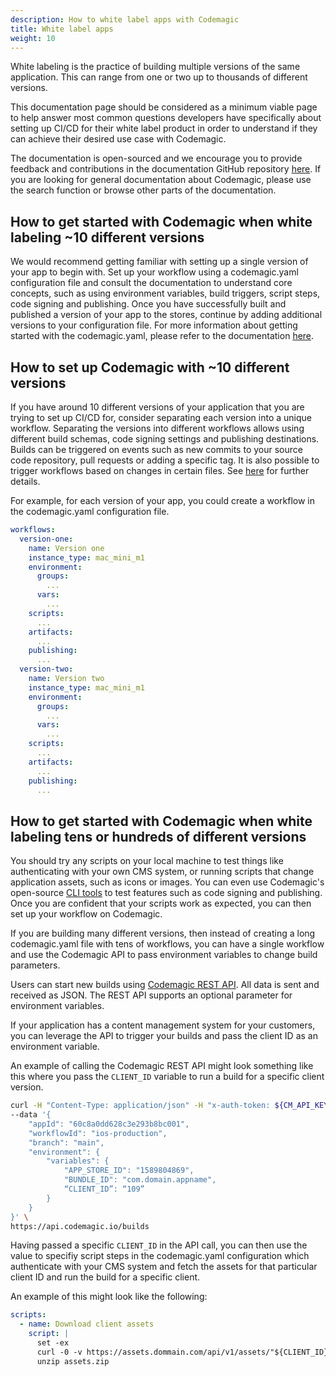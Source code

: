 ```yaml
---
description: How to white label apps with Codemagic
title: White label apps
weight: 10
---
```


White labeling is the practice of building multiple versions of the same application. This can range from one or two up to thousands of different versions. 

This documentation page should be considered as a minimum viable page to help answer most common questions developers have specifically about setting up CI/CD for their white label product in order to understand if they can achieve their desired use case with Codemagic.

The documentation is open-sourced and we encourage you to provide feedback and contributions in the documentation GitHub repository [here](https://github.com/codemagic-ci-cd/codemagic-docs). If you are looking for general documentation about Codemagic, please use the search function or browse other parts of the documentation. 

## How to get started with Codemagic when white labeling ~10 different versions

We would recommend getting familiar with setting up a single version of your app to begin with. Set up your workflow using a codemagic.yaml configuration file and consult the documentation to understand core concepts, such as using environment variables, build triggers, script steps, code signing and publishing. Once you have successfully built and published a version of your app to the stores, continue by adding additional versions to your configuration file. For more information about getting started with the codemagic.yaml, please refer to the documentation [here](../yaml/yaml-getting-started/).

## How to set up Codemagic with ~10 different versions

If you have around 10 different versions of your application that you are trying to set up CI/CD for, consider separating each version into a unique workflow. Separating the versions into different workflows allows using different build schemas, code signing settings and publishing destinations. Builds can be triggered on events such as new commits to your source code repository, pull requests or adding a specific tag. It is also possible to trigger workflows based on changes in certain files. See [here](https://docs.codemagic.io/yaml/yaml-conditional-run/) for further details.

For example, for each version of your app, you could create a workflow in the codemagic.yaml configuration file.

```yaml
workflows:
  version-one:
    name: Version one
    instance_type: mac_mini_m1
    environment:
      groups:
        ...
      vars:
        ...
    scripts:
      ...
    artifacts:
      ...
    publishing:
      ...
  version-two:
    name: Version two
    instance_type: mac_mini_m1
    environment:
      groups:
        ...
      vars:
        ...
    scripts:
      ...
    artifacts:
      ...
    publishing:
      ...
```

## How to get started with Codemagic when white labeling tens or hundreds of different versions

You should try any scripts on your local machine to test things like authenticating with your own CMS system, or running scripts that change application assets, such as icons or images. You can even use Codemagic's open-source [CLI tools](https://github.com/codemagic-ci-cd/cli-tools) to test features such as code signing and publishing. Once you are confident that your scripts work as expected, you can then set up your workflow on Codemagic.

If you are building many different versions, then instead of creating a long codemagic.yaml file with tens of workflows, you can have a single workflow and use the Codemagic API to pass environment variables to change build parameters.

Users can start new builds using [Codemagic REST API](../rest-api/codemagic-rest-api/). All data is sent and received as JSON. The REST API supports an optional parameter for environment variables. 

If your application has a content management system for your customers, you can leverage the API to trigger your builds and pass the client ID as an environment variable. 

An example of calling the Codemagic REST API might look something like this where you pass the `CLIENT_ID` variable to run a build for a specific client version. 


```bash
curl -H "Content-Type: application/json" -H "x-auth-token: ${CM_API_KEY}" \
--data '{
    "appId": "60c8a0dd628c3e293b8bc001", 
    "workflowId": "ios-production",
    "branch": "main", 
    "environment": { 
        "variables": { 
            "APP_STORE_ID": "1589804869",
            "BUNDLE_ID": "com.domain.appname",
            “CLIENT_ID”: “109”
        }
    }
}' \
https://api.codemagic.io/builds
```

Having passed a specific `CLIENT_ID` in the API call, you can then use the value to specifiy script steps in the codemagic.yaml configuration which authenticate with your CMS system and fetch the assets for that particular client ID and run the build for a specific client. 

An example of this might look like the following:

```yaml
scripts:
  - name: Download client assets
    script: |
      set -ex
      curl -0 -v https://assets.dommain.com/api/v1/assets/"${CLIENT_ID}"/ -H "Content-Type: application/zip" -H "Authorization: Bearer ${BEARER_TOKEN}" -o assets.zip
      unzip assets.zip
```

